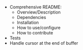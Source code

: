 * Comprehensive README:
  - Overview/Description
  - Dependencies
  - Installation
  - How to use/configure
  - How to contribute
* Tests
* Handle cursor at the end of buffer
